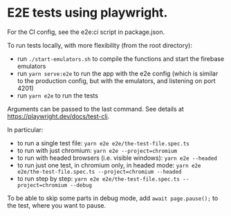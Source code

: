 # E2E tests using playwright.

For the CI config, see the e2e:ci script in package.json.

To run tests locally, with more flexibility (from the root directory):

- run `./start-emulators.sh` to compile the functions and start the firebase emulators
- run `yarn serve:e2e` to run the app with the e2e config (which is similar to the production config, but with the emulators, and listening on port 4201)
- run `yarn e2e` to run the tests

Arguments can be passed to the last command. See details at https://playwright.dev/docs/test-cli.

In particular: 

- to run a single test file: `yarn e2e e2e/the-test-file.spec.ts`
- to run with just chromium: `yarn e2e --project=chromium`
- to run with headed browsers (i.e. visible windows): `yarn e2e --headed`
- to run just one test, in chromium only, in headed mode: `yarn e2e e2e/the-test-file.spec.ts --project=chromium --headed`
- to run step by step: `yarn e2e e2e/the-test-file.spec.ts --project=chromium --debug`

To be able to skip some parts in debug mode, add `await page.pause();` to the test, where you want to pause.

